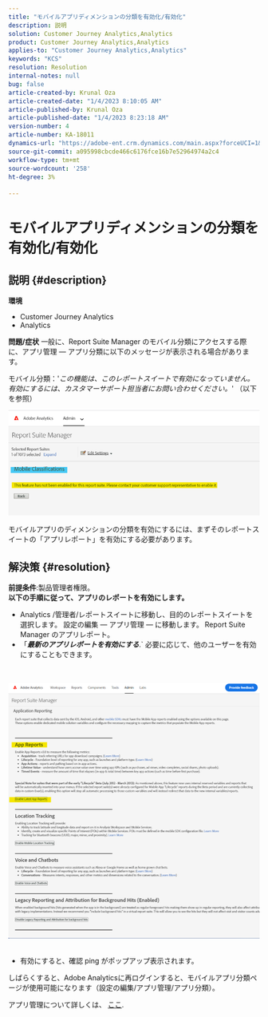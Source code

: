 ```yaml
---
title: "モバイルアプリディメンションの分類を有効化/有効化"
description: 説明
solution: Customer Journey Analytics,Analytics
product: Customer Journey Analytics,Analytics
applies-to: "Customer Journey Analytics,Analytics"
keywords: "KCS"
resolution: Resolution
internal-notes: null
bug: false
article-created-by: Krunal Oza
article-created-date: "1/4/2023 8:10:05 AM"
article-published-by: Krunal Oza
article-published-date: "1/4/2023 8:23:18 AM"
version-number: 4
article-number: KA-18011
dynamics-url: "https://adobe-ent.crm.dynamics.com/main.aspx?forceUCI=1&pagetype=entityrecord&etn=knowledgearticle&id=abc8232e-078c-ed11-81ac-6045bd0063aa"
source-git-commit: a095998cbcde466c6176fce16b7e52964974a2c4
workflow-type: tm+mt
source-wordcount: '258'
ht-degree: 3%

---
```


# モバイルアプリディメンションの分類を有効化/有効化

## 説明 {#description}

<b>環境</b>
- Customer Journey Analytics
- Analytics



<b>問題/症状</b>
一般に、Report Suite Manager のモバイル分類にアクセスする際に、アプリ管理 — アプリ分類に以下のメッセージが表示される場合があります。

モバイル分類：&#39;*この機能は、このレポートスイートで有効になっていません。 有効にするには、カスタマーサポート担当者にお問い合わせください。*&#39; （以下を参照）

![](assets/___acc8232e-078c-ed11-81ac-6045bd0063aa___.png)

モバイルアプリのディメンションの分類を有効にするには、まずそのレポートスイートの「アプリレポート」を有効にする必要があります。


## 解決策 {#resolution}

<b>前提条件</b>:製品管理者権限。<br><b>以下の手順に従って、アプリのレポートを有効にします。</b>
- Analytics /管理者/レポートスイートに移動し、目的のレポートスイートを選択します。 設定の編集 — アプリ管理 — に移動します。<b> </b>Report Suite Manager のアプリレポート。
- 「<b>*最新のアプリレポートを有効にする</b>*.` 必要に応じて、他のユーザーを有効にすることもできます。

<br> <br>![](assets/0ae3ca9c-b68f-ec11-b400-00224804a35d.png)
 
- 有効にすると、確認 ping がポップアップ表示されます。


しばらくすると、Adobe Analyticsに再ログインすると、モバイルアプリ分類ページが使用可能になります（設定の編集/アプリ管理/アプリ分類）。

アプリ管理について詳しくは、 [ここ](https://nam04.safelinks.protection.outlook.com/?url=https%3A%2F%2Fexperienceleague.adobe.com%2Fdocs%2Fanalytics%2Fadmin%2Fadmin-tools%2Fmobile-management.html%3Flang%3Den&amp;amp;data=04%7C01%7Cnilotpalb%40adobe.com%7C3c1d5032d121424be46208d9f1d8905c%7Cfa7b1b5a7b34438794aed2c178decee1%7C0%7C0%7C637806734700482559%7CUnknown%7CTWFpbGZsb3d8eyJWIjoiMC4wLjAwMDAiLCJQIjoiV2luMzIiLCJBTiI6Ik1haWwiLCJXVCI6Mn0%3D%7C3000&amp;amp;sdata=uxWerDD%2FHHZVSk%2B6eY0p2czXyW3BtXq75lRarjebwak%3D&amp;amp;reserved=0 "クリックしてリンク先を表示：https://experienceleague.adobe.com/docs/analytics/admin/admin-tools/mobile-management.html?lang=en").
